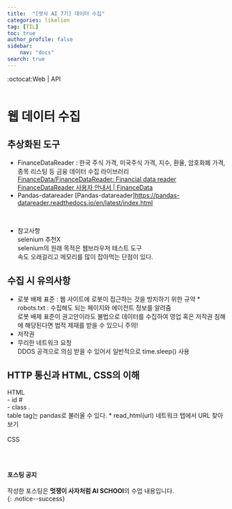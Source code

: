 ```yaml
---
title:  "[멋사 AI 7기] 데이터 수집"
categories: likelion
tag: [TIL]
toc: true
author_profile: false
sidebar:
    nav: "docs"
search: true
---
```


:octocat:Web | API<br>
<br>

# 웹 데이터 수집

## 추상화된 도구

- FinanceDataReader : 한국 주식 가격, 미국주식 가격, 지수, 환율, 암호화폐 가격, 종목 리스팅 등 금융 데이터 수집 라이브러리
[FinanceData/FinanceDataReader: Financial data reader](https://github.com/FinanceData/FinanceDataReader)<br>
[FinanceDataReader 사용자 안내서 | FinanceData](https://financedata.github.io/posts/finance-data-reader-users-guide.html)<br>
- Pandas-datareader
[Pandas-datareader]https://pandas-datareader.readthedocs.io/en/latest/index.html<br>
<br>

* 참고사항<br>
selenium 추천X<br>
selenium의 원래 목적은 웹브라우저 테스트 도구<br>
속도 오래걸리고 메모리를 많이 잡아먹는 단점이 있다.<br>


## 수집 시 유의사항

- 로봇 배제 표준 : 웹 사이트에 로봇이 접근하는 것을 방지하기 위한 규약  * robots.txt : 수집해도 되는 페이지와 에이전트 정보를 알려줌<br>
로봇 배제 표준이 권고안이라도 불법으로 데이터를 수집하여 영업 혹은 저작권 침해에 해당된다면 법적 제재를 받을 수 있으니 주의!<br>
- 저작권<br>
- 무리한 네트워크 요청<br>
DDOS 공격으로 의심 받을 수 있어서 일반적으로 time.sleep() 사용<br>

## HTTP 통신과 HTML, CSS의 이해

HTML<br>
    - id    #<br>
    - class .<br>
table tag는 pandas로 불러올 수 있다.    * read_html(url) 네트워크 탭에서 URL 찾아보기<br>
<br>
CSS<br>



<br>
<br>

**포스팅 공지** <br><br>
작성한 포스팅은 **멋쟁이 사자처럼 AI SCHOOl**의 수업 내용입니다.<br>
{: .notice--success}
